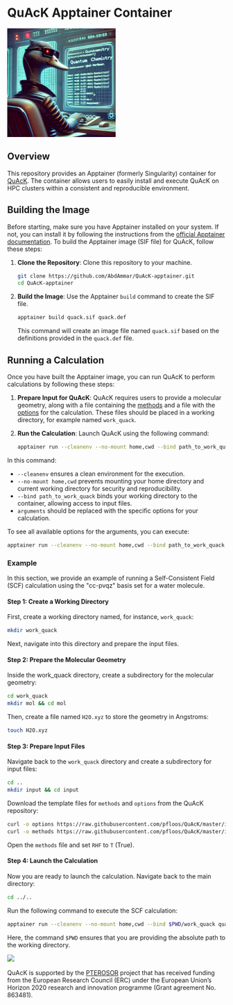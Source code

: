 # QuAcK Apptainer Container

<img src="logo/logo_quack.png"  width="250">

## Overview

This repository provides an Apptainer (formerly Singularity) container for [QuAcK](https://github.com/pfloos/QuAcK/). 
The container allows users to easily install and execute QuAcK on HPC clusters within a consistent and reproducible environment.

## Building the Image

Before starting, make sure you have Apptainer installed on your system.
If not, you can install it by following the instructions from the [official Apptainer documentation](https://apptainer.org/docs/user/main/installation.html).
To build the Apptainer image (SIF file) for QuAcK, follow these steps:

1. **Clone the Repository**: Clone this repository to your machine.
    ```bash
    git clone https://github.com/AbdAmmar/QuAcK-apptainer.git
    cd QuAcK-apptainer
    ```

2. **Build the Image**: Use the Apptainer `build` command to create the SIF file.
    ```bash
    apptainer build quack.sif quack.def
    ```
    
    This command will create an image file named `quack.sif` based on the definitions provided in the `quack.def` file.

## Running a Calculation

Once you have built the Apptainer image, you can run QuAcK to perform calculations by following these steps:

1. **Prepare Input for QuAcK**: QuAcK requires users to provide a molecular geometry, along with a file containing the
   [methods](https://github.com/pfloos/QuAcK/blob/master/input/methods.default) and a file with the
   [options](https://github.com/pfloos/QuAcK/blob/master/input/options.default) for the calculation. These files should be placed in a working directory, for example named `work_quack`.

3. **Run the Calculation**: Launch QuAcK using the following command:
   ```bash
   apptainer run --cleanenv --no-mount home,cwd --bind path_to_work_quack quack.sif python3 PyDuck.py --working_dir path_to_work_quack arguments

  In this command:
  - `--cleanenv` ensures a clean environment for the execution.
  - `--no-mount home,cwd` prevents mounting your home directory and current working directory for security and reproducibility.
  - `--bind path_to_work_quack` binds your working directory to the container, allowing access to input files.
  - `arguments` should be replaced with the specific options for your calculation.

  To see all available options for the arguments, you can execute:
   ```bash
   apptainer run --cleanenv --no-mount home,cwd --bind path_to_work_quack quack.sif python3 PyDuck.py --help
   ```

### Example

In this section, we provide an example of running a Self-Consistent Field (SCF) calculation using the "cc-pvqz" basis set for a water molecule.

#### Step 1: Create a Working Directory

First, create a working directory named, for instance, `work_quack`:

```bash
mkdir work_quack
```

Next, navigate into this directory and prepare the input files.

#### Step 2: Prepare the Molecular Geometry

Inside the work_quack directory, create a subdirectory for the molecular geometry:
```bash
cd work_quack
mkdir mol && cd mol
```

Then, create a file named `H2O.xyz` to store the geometry in Angstroms:
```bash
touch H2O.xyz
```

#### Step 3: Prepare Input Files

Navigate back to the `work_quack` directory and create a subdirectory for input files:
```bash
cd ..
mkdir input && cd input
```
Download the template files for `methods` and `options` from the QuAcK repository:
```bash
curl -o options https://raw.githubusercontent.com/pfloos/QuAcK/master/input/options.default
curl -o methods https://raw.githubusercontent.com/pfloos/QuAcK/master/input/methods.default
```
Open the `methods` file and set `RHF` to `T` (True).

#### Step 4: Launch the Calculation

Now you are ready to launch the calculation. Navigate back to the main directory:
```bash
cd ../..
```

Run the following command to execute the SCF calculation:
```bash
apptainer run --cleanenv --no-mount home,cwd --bind $PWD/work_quack quack.sif python3 PyDuck.py --working_dir $PWD/work_quack -b "cc-pvqz" -x "H2O"
```
Here, the command `$PWD` ensures that you are providing the absolute path to the working directory.



<img src="https://lcpq.github.io/PTEROSOR/img/ERC.png" width="200" />

QuAcK is supported by the [PTEROSOR](https://lcpq.github.io/PTEROSOR/) project that has received funding from the European Research Council (ERC) under the European Union’s Horizon 2020 research and innovation programme (Grant agreement No. 863481).

